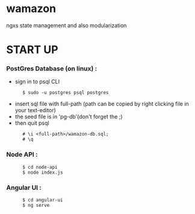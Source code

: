 # wamazon
ngxs state management and also modularization



# START UP

### PostGres Database (on linux) :

  - sign in to psql CLI
```
      $ sudo -u postgres psql postgres
```
  - insert sql file with full-path (path can be copied by right clicking file in your text-editor)
  - the seed file is in 'pg-db'(don't forget the ;)
  - then quit psql
```  
      # \i <full-path>/wamazon-db.sql;
      # \q
```


### Node API :
```
      $ cd node-api
      $ node index.js
```


### Angular UI :
```
      $ cd angular-ui
      $ ng serve
```
